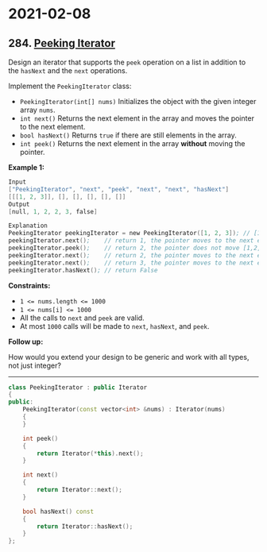 # 2021-02-08

## 284. [Peeking Iterator](https://leetcode.com/problems/peeking-iterator/)

Design an iterator that supports the `peek` operation on a list in addition to the `hasNext` and the `next` operations.

Implement the `PeekingIterator` class:

- `PeekingIterator(int[] nums)` Initializes the object with the given integer array `nums`.
- `int next()` Returns the next element in the array and moves the pointer to the next element.
- `bool hasNext()` Returns `true` if there are still elements in the array.
- `int peek()` Returns the next element in the array **without** moving the pointer.

**Example 1:**

```s
Input
["PeekingIterator", "next", "peek", "next", "next", "hasNext"]
[[[1, 2, 3]], [], [], [], [], []]
Output
[null, 1, 2, 2, 3, false]

Explanation
PeekingIterator peekingIterator = new PeekingIterator([1, 2, 3]); // [1,2,3]
peekingIterator.next();    // return 1, the pointer moves to the next element [1,2,3].
peekingIterator.peek();    // return 2, the pointer does not move [1,2,3].
peekingIterator.next();    // return 2, the pointer moves to the next element [1,2,3]
peekingIterator.next();    // return 3, the pointer moves to the next element [1,2,3]
peekingIterator.hasNext(); // return False
```

**Constraints:**

- `1 <= nums.length <= 1000`
- `1 <= nums[i] <= 1000`
- All the calls to `next` and `peek` are valid.
- At most `1000` calls will be made to `next`, `hasNext`, and `peek`.

**Follow up:**

How would you extend your design to be generic and work with all types, not just integer?

---

```c++
class PeekingIterator : public Iterator
{
public:
    PeekingIterator(const vector<int> &nums) : Iterator(nums)
    {
    }

    int peek()
    {
        return Iterator(*this).next();
    }

    int next()
    {
        return Iterator::next();
    }

    bool hasNext() const
    {
        return Iterator::hasNext();
    }
};
```
